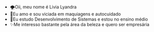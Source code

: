 - 🌪️Oii, meu nome é Livia Lyandra 
- 💖Eu amo e sou viciada em maquiagens e autocuidado 
- 📕Eu estudo Desenvolvimento de Sistemas e estou no ensino médio 
- ✨Me interesso bastante pela área da beleza e quero ser empresária




<!---
Livia545/Livia545 is a ✨ special ✨ repository because its `README.md` (this file) appears on your GitHub profile.
You can click the Preview link to take a look at your changes.
